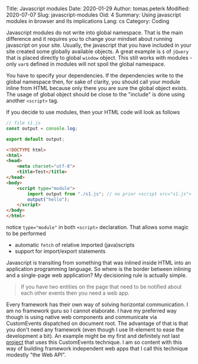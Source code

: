 Title: Javascript modules
Date: 2020-01-29
Author: tomas.peterk
Modified: 2020-07-07
Slug: javascript-modules
Oid: 4
Summary: Using javascript modules in browser and its implications
Lang: cs
Category: Coding

Javascript modules do not write into global namespace. That is the main difference and it requires you to change your mindset about
running javascript on your site. Usually, the javascript that you have included in your site created some globally available objects. 
A great example is `$` of `jQuery` that is placed directly to global `window` object. This still works with modules - only `var`s
defined in modules will not spoil the global namespace.

You have to specify your dependencies. If the dependencies write to the global namespace then, for sake of clarity, you should call your module inline from HTML 
because only there you are sure the global object exists. The usage of global object should be close to the "include" is done using another `<script>` tag.

If you decide to use modules, then your HTML code will look as follows 

```javascript
// file s1.js
const output = console.log;

export default output;
```

```html
<!DOCTYPE html>
<html>
<head>
	<meta charset="utf-8">
	<title>Test</title>
</head>
<body>
	<script type="module">
		import output from "./s1.js"; // no prior <script src="s1.js"> necessary
		output("hello");
	</script>
</body>
</html>
```

notice `type="module"` in both `<script>` declaration. That allows some magic to be performed

 * automatic `fetch` of relative imported (java)scripts
 * support for import/export statements

Javascript is transiting from something that was inlined inside HTML into an application programming language.
So where is the border between inlining and a single-page web application? My decisioning rule is actually simple. 

> If you have two entities on the page that need to be notified about each other events then you need a web app.  

Every framework has their own way of solving horizontal communication. I am no framework guru so I cannot elaborate. I have my preferred way
though is using native web components and communicate via CustomEvents dispatched on document root. The advantage of that is that you don't
need any framework (even though I use lit-element to ease the development a bit). An example might be my first and definitely not last [project](projects/webdave.html)
that uses this CustomEvents technique. I am so content with this way of building framework independent web apps that I call this technique modestly "the Web API".

